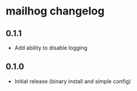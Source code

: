 # mailhog changelog

## 0.1.1

* Add ability to disable logging

## 0.1.0

* Initial release (binary install and simple config)
